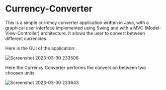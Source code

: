 # Currency-Converter

This is a simple currency converter application written in Java, with a graphical user interface implemented using Swing and with a MVC (Model-View-Controller) architecture. It allows the user to convert between different currencies.

Here is the GUI of the application:


![Screenshot 2023-03-30 233506](https://user-images.githubusercontent.com/115418520/228958382-4c1fbad9-6e20-4b46-9398-33994ba287a9.jpg)

Here the Currency Converter performs the conversion between two choosen units:


![Screenshot 2023-03-30 233643](https://user-images.githubusercontent.com/115418520/228959027-d7d83f9a-e7c7-43ae-96eb-fb9cc51272a0.jpg)
